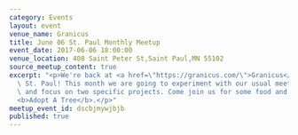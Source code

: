 ```yaml
---
category: Events
layout: event
venue_name: Granicus
title: June 06 St. Paul Monthly Meetup
event_date: 2017-06-06 18:00:00
venue_location: 408 Saint Peter St,Saint Paul,MN 55102
source_meetup_content: true
excerpt: "<p>We're back at <a href=\"https://granicus.com/\">Granicus</a>\_in downtown\
  \ St. Paul! This month we are going to experiment with our usual meeting format\
  \ and focus on two specific projects. Come join us for some food and some work on\_\
  <b>Adopt A Tree</b>.</p>"
meetup_event_id: dscbjmywjbjb
published: true
---
```

